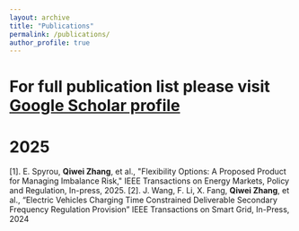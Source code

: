 ```yaml
---
layout: archive
title: "Publications"
permalink: /publications/
author_profile: true
---
```

# For full publication list please visit [Google Scholar profile](https://scholar.google.com/citations?hl=en&user=oCySz0kAAAAJ&view_op=list_works&sortby=pubdate)

# 2025

[1]. E. Spyrou, **Qiwei Zhang**, et al., "Flexibility Options: A Proposed Product for Managing Imbalance Risk," IEEE Transactions on Energy Markets, Policy and Regulation, In-press, 2025.
[2]. J. Wang, F. Li, X. Fang, **Qiwei Zhang**, et al., “Electric Vehicles Charging Time Constrained Deliverable Secondary Frequency Regulation Provision” IEEE Transactions on Smart Grid, In-Press, 2024
